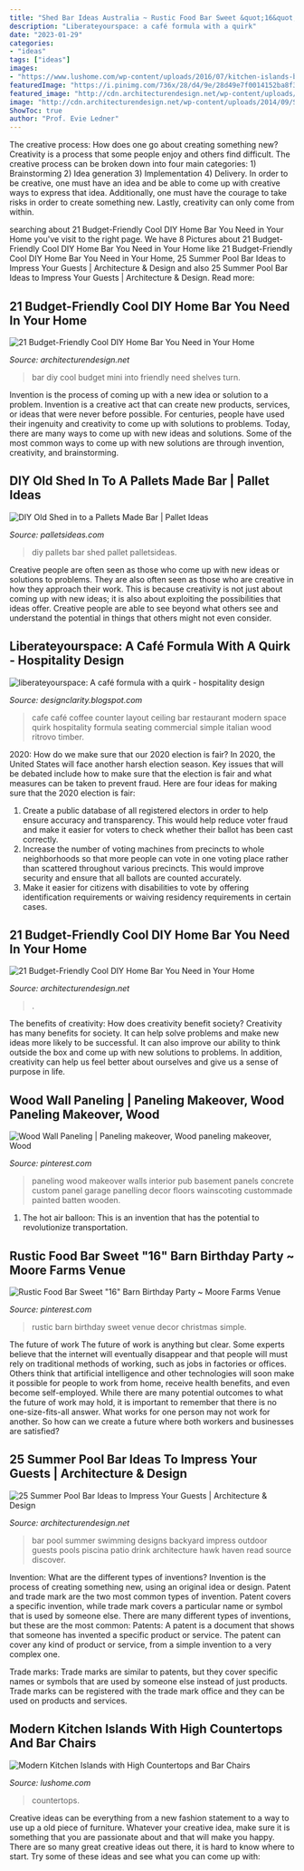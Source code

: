 ```yaml
---
title: "Shed Bar Ideas Australia ~ Rustic Food Bar Sweet &quot;16&quot; Barn Birthday Party ~ Moore Farms Venue"
description: "Liberateyourspace: a café formula with a quirk"
date: "2023-01-29"
categories:
- "ideas"
tags: ["ideas"]
images:
- "https://www.lushome.com/wp-content/uploads/2016/07/kitchen-islands-bar-chairs-9.jpg"
featuredImage: "https://i.pinimg.com/736x/28/d4/9e/28d49e7f0014152ba8f36cb8d0cc552a--wood-paneling-decor-wood-paneling-makeover.jpg"
featured_image: "http://cdn.architecturendesign.net/wp-content/uploads/2014/09/Summer-Pool-Bar-Ideas-11.jpg"
image: "http://cdn.architecturendesign.net/wp-content/uploads/2014/09/Summer-Pool-Bar-Ideas-11.jpg"
ShowToc: true
author: "Prof. Evie Ledner"
---
```



The creative process: How does one go about creating something new?
Creativity is a process that some people enjoy and others find difficult. The creative process can be broken down into four main categories: 1) Brainstorming 2) Idea generation 3) Implementation 4) Delivery. In order to be creative, one must have an idea and be able to come up with creative ways to express that idea. Additionally, one must have the courage to take risks in order to create something new. Lastly, creativity can only come from within.

	

		
searching about 21 Budget-Friendly Cool DIY Home Bar You Need in Your Home you've visit to the right page. We have 8 Pictures about 21 Budget-Friendly Cool DIY Home Bar You Need in Your Home like 21 Budget-Friendly Cool DIY Home Bar You Need in Your Home, 25 Summer Pool Bar Ideas to Impress Your Guests | Architecture &amp; Design and also 25 Summer Pool Bar Ideas to Impress Your Guests | Architecture &amp; Design. Read more:
		
    
## 21 Budget-Friendly Cool DIY Home Bar You Need In Your Home

<img loading=lazy src="http://cdn.architecturendesign.net/wp-content/uploads/2015/04/AD-DIY-Home-Bar-17.jpg" onerror="this.onerror=null;this.src='https://tse4.mm.bing.net/th?id=OIP.bLrXc1NFNDZFI8XtuOB1FAHaJ4&amp;pid=15.1';" alt="21 Budget-Friendly Cool DIY Home Bar You Need in Your Home">

_Source: architecturendesign.net_

>bar diy cool budget mini into friendly need shelves turn. 

	

Invention is the process of coming up with a new idea or solution to a problem. Invention is a creative act that can create new products, services, or ideas that were never before possible. For centuries, people have used their ingenuity and creativity to come up with solutions to problems. Today, there are many ways to come up with new ideas and solutions. Some of the most common ways to come up with new solutions are through invention, creativity, and brainstorming.

    
## DIY Old Shed In To A Pallets Made Bar | Pallet Ideas

<img loading=lazy src="http://www.palletsideas.com/wp-content/uploads/2015/07/DIY-Pallets-Made-Bar-1.jpg" onerror="this.onerror=null;this.src='https://tse4.mm.bing.net/th?id=OIP.mCVFXY3eq3z5fnmfdI1spQHaJ4&amp;pid=15.1';" alt="DIY Old Shed in to a Pallets Made Bar | Pallet Ideas">

_Source: palletsideas.com_

>diy pallets bar shed pallet palletsideas. 

	

Creative people are often seen as those who come up with new ideas or solutions to problems. They are also often seen as those who are creative in how they approach their work. This is because creativity is not just about coming up with new ideas; it is also about exploiting the possibilities that ideas offer. Creative people are able to see beyond what others see and understand the potential in things that others might not even consider.

    
## Liberateyourspace: A Café Formula With A Quirk - Hospitality Design

<img loading=lazy src="http://2.bp.blogspot.com/--TzK-TAdk00/Tfvb6tQ4-pI/AAAAAAAAAFs/kvOCSAmL8lE/s1600/IMG_9994.jpg" onerror="this.onerror=null;this.src='https://tse1.mm.bing.net/th?id=OIP.WriclgfX1eYbAESEU9QwNwHaLG&amp;pid=15.1';" alt="liberateyourspace: A café formula with a quirk - hospitality design">

_Source: designclarity.blogspot.com_

>cafe café coffee counter layout ceiling bar restaurant modern space quirk hospitality formula seating commercial simple italian wood ritrovo timber. 

	

2020: How do we make sure that our 2020 election is fair?
In 2020, the United States will face another harsh election season. Key issues that will be debated include how to make sure that the election is fair and what measures can be taken to prevent fraud. Here are four ideas for making sure that the 2020 election is fair: 
1. Create a public database of all registered electors in order to help ensure accuracy and transparency. This would help reduce voter fraud and make it easier for voters to check whether their ballot has been cast correctly. 
2. Increase the number of voting machines from precincts to whole neighborhoods so that more people can vote in one voting place rather than scattered throughout various precincts. This would improve security and ensure that all ballots are counted accurately. 
3. Make it easier for citizens with disabilities to vote by offering identification requirements or waiving residency requirements in certain cases.

    
## 21 Budget-Friendly Cool DIY Home Bar You Need In Your Home

<img loading=lazy src="https://cdn.architecturendesign.net/wp-content/uploads/2015/04/AD-DIY-Home-Bar-21.jpg" onerror="this.onerror=null;this.src='https://tse3.mm.bing.net/th?id=OIP.XwpHCRQO3F6vSTV4U4J0eQHaJ4&amp;pid=15.1';" alt="21 Budget-Friendly Cool DIY Home Bar You Need in Your Home">

_Source: architecturendesign.net_

>. 

	

The benefits of creativity: How does creativity benefit society?
Creativity has many benefits for society. It can help solve problems and make new ideas more likely to be successful. It can also improve our ability to think outside the box and come up with new solutions to problems. In addition, creativity can help us feel better about ourselves and give us a sense of purpose in life.

    
## Wood Wall Paneling | Paneling Makeover, Wood Paneling Makeover, Wood

<img loading=lazy src="https://i.pinimg.com/736x/28/d4/9e/28d49e7f0014152ba8f36cb8d0cc552a--wood-paneling-decor-wood-paneling-makeover.jpg" onerror="this.onerror=null;this.src='https://tse2.mm.bing.net/th?id=OIP.MISFiYbmdQj4s_OUp_fnBgHaLJ&amp;pid=15.1';" alt="Wood Wall Paneling | Paneling makeover, Wood paneling makeover, Wood">

_Source: pinterest.com_

>paneling wood makeover walls interior pub basement panels concrete custom panel garage panelling decor floors wainscoting custommade painted batten wooden. 

	

1. The hot air balloon: This is an invention that has the potential to revolutionize transportation.

    
## Rustic Food Bar Sweet &quot;16&quot; Barn Birthday Party ~ Moore Farms Venue

<img loading=lazy src="https://i.pinimg.com/736x/32/d5/61/32d5613801f7dc77561c86f52f002b93--simple-weddings-rustic-weddings.jpg" onerror="this.onerror=null;this.src='https://tse4.mm.bing.net/th?id=OIP.2p8Om5A6O-lQcU_Trk8vKAHaHa&amp;pid=15.1';" alt="Rustic Food Bar Sweet &quot;16&quot; Barn Birthday Party ~ Moore Farms Venue">

_Source: pinterest.com_

>rustic barn birthday sweet venue decor christmas simple. 

	

The future of work
The future of work is anything but clear. Some experts believe that the internet will eventually disappear and that people will must rely on traditional methods of working, such as jobs in factories or offices. Others think that artificial intelligence and other technologies will soon make it possible for people to work from home, receive health benefits, and even become self-employed. While there are many potential outcomes to what the future of work may hold, it is important to remember that there is no one-size-fits-all answer. What works for one person may not work for another. So how can we create a future where both workers and businesses are satisfied?

    
## 25 Summer Pool Bar Ideas To Impress Your Guests | Architecture &amp; Design

<img loading=lazy src="http://cdn.architecturendesign.net/wp-content/uploads/2014/09/Summer-Pool-Bar-Ideas-11.jpg" onerror="this.onerror=null;this.src='https://tse4.mm.bing.net/th?id=OIP.XjnKTNPHFo9kHbd3bDGQCQHaFj&amp;pid=15.1';" alt="25 Summer Pool Bar Ideas to Impress Your Guests | Architecture &amp; Design">

_Source: architecturendesign.net_

>bar pool summer swimming designs backyard impress outdoor guests pools piscina patio drink architecture hawk haven read source discover. 

	

Invention: What are the different types of inventions?
Invention is the process of creating something new, using an original idea or design. Patent and trade mark are the two most common types of invention. Patent covers a specific invention, while trade mark covers a particular name or symbol that is used by someone else. There are many different types of inventions, but these are the most common:
Patents: A patent is a document that shows that someone has invented a specific product or service. The patent can cover any kind of product or service, from a simple invention to a very complex one.

Trade marks: Trade marks are similar to patents, but they cover specific names or symbols that are used by someone else instead of just products. Trade marks can be registered with the trade mark office and they can be used on products and services.

    
## Modern Kitchen Islands With High Countertops And Bar Chairs

<img loading=lazy src="https://www.lushome.com/wp-content/uploads/2016/07/kitchen-islands-bar-chairs-9.jpg" onerror="this.onerror=null;this.src='https://tse3.mm.bing.net/th?id=OIP.2_NEbHid7Rb_vNaXsHahUwHaE5&amp;pid=15.1';" alt="Modern Kitchen Islands with High Countertops and Bar Chairs">

_Source: lushome.com_

>countertops. 

	

Creative ideas can be everything from a new fashion statement to a way to use up a old piece of furniture. Whatever your creative idea, make sure it is something that you are passionate about and that will make you happy. There are so many great creative ideas out there, it is hard to know where to start. Try some of these ideas and see what you can come up with: 

